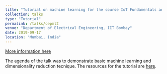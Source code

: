```yaml
---
title: "Tutorial on machine learning for the course IoT Fundamentals and Case Studies under CEP IIT Bombay"
collection: talks
type: "Tutorial"
permalink: /talks/cepml2
venue: "Department of Electrical Engineering, IIT Bombay"
date: 2019-09-17
location: "Mumbai, India"
---
```

[More information here](https://portal.iitb.ac.in/ceqipapp/courseDetails.jsp?c_id=2623)

The agenda of the talk was to demonstrate basic machine learning and dimensionality reduction tecnique. The resources for the tutorial are [here](/images/ml_session2.zip "Project Presentation PDF").
